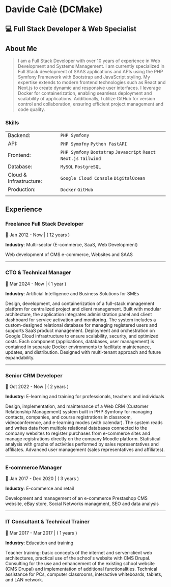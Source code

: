 # Davide Calè (DCMake)

<!-- ![profile](./public/profile.jpg) -->

## 💻 Full Stack Developer & Web Specialist

## About Me

> I am a Full Stack Developer with over 10 years of experience in Web Development and Systems Management. I am currently specialized in Full Stack development of SAAS applications and APIs using the PHP Symfony Framework with Bootstrap and JavaScript styling. My expertise extends to modern frontend technologies such as React and Next.js to create dynamic and responsive user interfaces. I leverage Docker for containerization, enabling seamless deployment and scalability of applications. Additionally, I utilize GitHub for version control and collaboration, ensuring efficient project management and code quality.

### Skills

|||
| ----------- | ----------- |
| Backend: | `PHP Symfony`|
| API: | `PHP Symofny` `Python FastAPI`|
| Frontend: | `PHP Symfony` `Bootstrap` `Javascript` `React Next.js` `Tailwind`|
| Database: | `MySQL` `PostgreSQL`|
| Cloud & Infrastructure: | `Google Cloud Console` `DigitalOcean`|
| Production: | `Docker` `GitHub`|
|||

## Experience

### Freelance Full Stack Developer

📅 Jan 2012 - Now | ( 12 years )

**Industry**: Multi-sector (E-commerce, SaaS, Web Development)

Web development of CMS e-commerce, Websites and SAAS

---

### CTO & Technical Manager

📅 Mar 2024 - Now | ( 1 year )

**Industry**: Artificial Intelligence and Business Solutions for SMEs

Design, development, and containerization of a full-stack management platform for centralized project and client management. Built with modular architecture, the application integrates administration panel and client dashboard for service activation and monitoring. The system includes a custom-designed relational database for managing registered users and supports SaaS product management. Deployment and orchestration on Google Cloud infrastructure to ensure scalability, security, and optimized costs. Each component (applications, databases, user management) is contained in separate Docker environments to facilitate maintenance, updates, and distribution. Designed with multi-tenant approach and future expandability.

---

### Senior CRM Developer

📅 Oct 2022 - Now | ( 2 years )

**Industry**: E-learning and training for professionals, teachers and individuals

Design, implementation, and maintenance of a Web CRM (Customer Relationship Management) system built in PHP Symfony for managing contacts, companies, and course registrations in classroom, videoconference, and e-learning modes (with calendar). The system reads and writes data from multiple relational databases connected to the company websites to register purchases from e-commerce sites and manage registrations directly on the company Moodle platform. Statistical analysis with graphs of activities performed by sales representatives and affiliates. Advanced user management (sales representatives and affiliates).

---

### E-commerce Manager

📅 Jan 2017 - Dec 2020 | ( 3 years )

**Industry**: E-commerce and retail

Development and management of an e-commerce Prestashop CMS website, eBay store, Social Networks managment, SEO and data analysis

---

### IT Consultant & Technical Trainer

📅 Mar 2017 - Mar 2017 | ( 1 years )

**Industry**: Education and training

Teacher training: basic concepts of the internet and server-client web architectures, practical use of the school's website with CMS Drupal. Consulting for the use and enhancement of the existing school website (CMS Drupal) and implementation of additional functionalities. Technical assistance for PCs, computer classrooms, interactive whiteboards, tablets, and LAN network.
